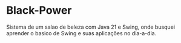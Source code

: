 # Black-Power

Sistema de um salao de beleza com Java 21 e Swing, onde busquei aprender o basico de Swing e suas aplicações no dia-a-dia.
